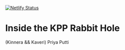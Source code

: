 [![Netlify Status](https://api.netlify.com/api/v1/badges/24b9ff11-3ef9-4f42-8c36-b9cf8a6f92a3/deploy-status)](https://app.netlify.com/sites/chic-buttercream-e83087/deploys)

# Inside the KPP Rabbit Hole

(Kinnera && Kaveri) Priya Putti